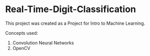 # Real-Time-Digit-Classification


This project was created as a Project for Intro to Machine Learning.

Concepts used:
1. Convolution Neural Networks 
2. OpenCV
